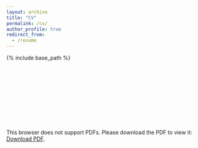 ```yaml
---
layout: archive
title: "CV"
permalink: /cv/
author_profile: true
redirect_from:
  - /resume
---
```


{% include base_path %}

<object data="https://thegomeslab.github.io/files/paper1.pdf" type="application/pdf" width="700px" height="700px">
    <embed src="https://thegomeslab.github.io/files/paper1.pdf">
        <p>This browser does not support PDFs. Please download the PDF to view it: <a href="https://thegomeslab.github.io/files/paper1.pdf">Download PDF</a>.</p>
    </embed>
</object>
